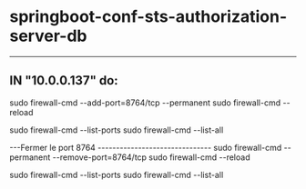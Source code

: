 # springboot-conf-sts-authorization-server-db
-----------------------------------------------------
IN "10.0.0.137" do:
-----------------------------------------------------
sudo firewall-cmd --add-port=8764/tcp --permanent
sudo firewall-cmd --reload

sudo firewall-cmd --list-ports
sudo firewall-cmd --list-all

---Fermer le port 8764 -------------------------------
sudo firewall-cmd --permanent --remove-port=8764/tcp
sudo firewall-cmd --reload

sudo firewall-cmd --list-ports
sudo firewall-cmd --list-all
